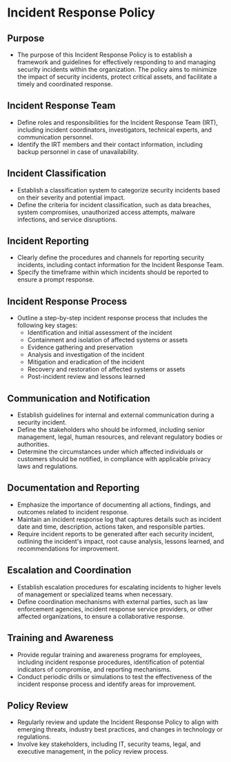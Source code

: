 # Incident Response Policy

## Purpose

- The purpose of this Incident Response Policy is to establish a framework and guidelines for effectively responding to and managing security incidents within the organization. The policy aims to minimize the impact of security incidents, protect critical assets, and facilitate a timely and coordinated response.

## Incident Response Team

- Define roles and responsibilities for the Incident Response Team (IRT), including incident coordinators, investigators, technical experts, and communication personnel.
- Identify the IRT members and their contact information, including backup personnel in case of unavailability.

## Incident Classification

- Establish a classification system to categorize security incidents based on their severity and potential impact.
- Define the criteria for incident classification, such as data breaches, system compromises, unauthorized access attempts, malware infections, and service disruptions.

## Incident Reporting

- Clearly define the procedures and channels for reporting security incidents, including contact information for the Incident Response Team.
- Specify the timeframe within which incidents should be reported to ensure a prompt response.

## Incident Response Process

- Outline a step-by-step incident response process that includes the following key stages:
  - Identification and initial assessment of the incident
  - Containment and isolation of affected systems or assets
  - Evidence gathering and preservation
  - Analysis and investigation of the incident
  - Mitigation and eradication of the incident
  - Recovery and restoration of affected systems or assets
  - Post-incident review and lessons learned

## Communication and Notification

- Establish guidelines for internal and external communication during a security incident.
- Define the stakeholders who should be informed, including senior management, legal, human resources, and relevant regulatory bodies or authorities.
- Determine the circumstances under which affected individuals or customers should be notified, in compliance with applicable privacy laws and regulations.

## Documentation and Reporting

- Emphasize the importance of documenting all actions, findings, and outcomes related to incident response.
- Maintain an incident response log that captures details such as incident date and time, description, actions taken, and responsible parties.
- Require incident reports to be generated after each security incident, outlining the incident's impact, root cause analysis, lessons learned, and recommendations for improvement.

## Escalation and Coordination

- Establish escalation procedures for escalating incidents to higher levels of management or specialized teams when necessary.
- Define coordination mechanisms with external parties, such as law enforcement agencies, incident response service providers, or other affected organizations, to ensure a collaborative response.

## Training and Awareness

- Provide regular training and awareness programs for employees, including incident response procedures, identification of potential indicators of compromise, and reporting mechanisms.
- Conduct periodic drills or simulations to test the effectiveness of the incident response process and identify areas for improvement.

## Policy Review

- Regularly review and update the Incident Response Policy to align with emerging threats, industry best practices, and changes in technology or regulations.
- Involve key stakeholders, including IT, security teams, legal, and executive management, in the policy review process.
